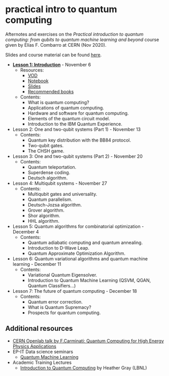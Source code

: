 # practical intro to quantum computing 

Afternotes and exercises on the *Practical introduction to quantum computing: from qubits to quantum machine learning and beyond* course given by Elías F. Combarro at CERN (Nov 2020).

Slides and course material can be found [here](https://indico.cern.ch/event/970903/).

- **[Lesson 1: Introduction](notes/1.md)** - November 6
	+ Resources: 
		+ [VOD](https://indico.cern.ch/event/970903/attachments/2136822/3610772/go)
		+ [Notebook](https://indico.cern.ch/event/970903/attachments/2136822/3599300/1.-Hello%2C%20quantum%20world%21%20in%20Qiskit.ipynb)
		+ [Slides](https://indico.cern.ch/event/970903/attachments/2136822/3599305/PIQC%20Lecture%201.pdf)
		+ [Recommended books](https://indico.cern.ch/event/970903/attachments/2136822/3609946/Recommended%20books%20and%20resources.pdf)
	+ Contents:
		+ What is quantum computing? 
		+ Applications of quantum computing.
		+ Hardware and software for quantum computing.
		+ Elements of the quantum circuit model.
		+ Introduction to the IBM Quantum Experience.
- Lesson 2: One and two-qubit systems (Part 1) - November 13
	+ Contents:
		+ Quantum key distribution with the BB84 protocol.
		+ Two-qubit gates.
		+ The CHSH game. 
- Lesson 3: One and two-qubit systems (Part 2) - November 20
	+ Contents:
		+ Quantum teleportation.
		+ Superdense coding.
		+ Deutsch algorithm.     
- Lesson 4: Multiqubit systems - November 27
	+ Contents:
		+ Multiqubit gates and universality.
		+ Quantum parallelism.
		+ Deutsch-Jozsa algorithm.
		+ Grover algorithm.
		+ Shor algorithm.
		+ HHL algorithm. 
- Lesson 5: Quantum algorithms for combinatorial optimization - December 4
	+ Contents:
		+ Quantum adiabatic computing and quantum annealing.
		+ Introduction to D-Wave Leap. 
		+ Quantum Approximate Optimization Algorithm. 
- Lesson 6: Quantum variational algorithms and quantum machine learning - December 11
	+ Contents:
		+ Variational Quantum Eigensolver.
		+ Introduction to Quantum Machine Learning (QSVM, QGAN, Quantum Classifiers...)
- Lesson 7: The future of quantum computing - December 18
	+ Contents:
		+ Quantum error correction.
		+ What is Quantum Supremacy?
		+ Prospects for quantum computing. 

## Additional resources

- [CERN Openlab talk by F.Carminati: Quantum Computing for High Energy Physics Applications](https://cds.cern.ch/record/2681989)
- EP-IT Data science seminars
  - [Quantum Machine Learning](https://indico.cern.ch/event/975609/)
- Academic Training Lectures
  - [Introduction to Quantum Computing](https://indico.cern.ch/event/870515/) by Heather Gray (LBNL)
